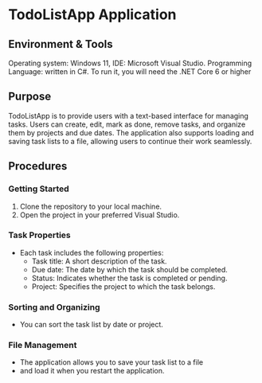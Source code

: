 # TodoListApp Application

## Environment & Tools

Operating system: Windows 11, IDE: Microsoft Visual Studio.
Programming Language: written in C#. 
To run it, you will need the .NET Core 6 or higher

## Purpose
TodoListApp is to provide users with a text-based interface for managing tasks. 
Users can create, edit, mark as done, remove tasks, and organize them by projects and due dates. 
The application also supports loading and saving task lists to a file, allowing users to continue their work seamlessly.

## Procedures

### Getting Started
1. Clone the repository to your local machine.
2. Open the project in your preferred Visual Studio.


### Task Properties
- Each task includes the following properties:
  - Task title: A short description of the task.
  - Due date: The date by which the task should be completed.
  - Status: Indicates whether the task is completed or pending.
  - Project: Specifies the project to which the task belongs.

### Sorting and Organizing
- You can sort the task list by date or project.

### File Management
- The application allows you to save your task list to a file 
- and load it when you restart the application.


